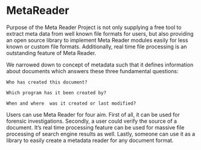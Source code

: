 MetaReader
==========


Purpose of the Meta Reader Project is not only supplying a free tool to extract meta data from well known file formats for users, but also providing an open source library to implement Meta Reader modules easily for less known or custom file formats. Additionally, real time file processing is an outstanding feature of Meta Reader.

We narrowed down to concept of metadata such that it defines information about documents which answers these three fundamental questions:

    Who has created this document?

    Which program has it been created by?

    When and where  was it created or last modified?


Users can use Meta Reader for four aim. First of all, it can be used for forensic investigations. Secondly, a user could verify the source of a document. It’s real time processing feature can be used for massive file processing of search engine results as well. Lastly, someone can use it as a library to easily create a metadata reader for any document format.
